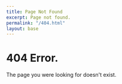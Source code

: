 ```yaml
---
title: Page Not Found
excerpt: Page not found.
permalink: "/404.html"
layout: base
---
```


<div class="row404" markdown="block">
<div class="half404" style="background-image:url(assets/images/404.jpg)">
</div>
<div class="half404 secondary-background">
<div class="text">
<h1 class="white margin-bottom-extrasmall">404 Error<span>.</span></h1>
<p class="heading left grey-light margin-bottom">The page you were looking for doesn't exist.</p>
</div>
</div>
</div>